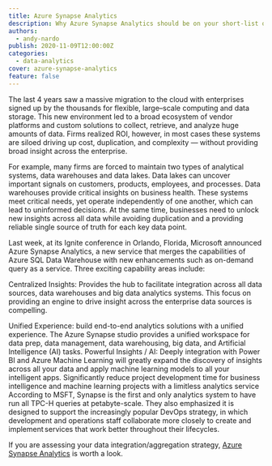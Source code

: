 ```yaml
---
title: Azure Synapse Analytics
description: Why Azure Synapse Analytics should be on your short-list of analytics solutions.
authors:
  - andy-nardo
publish: 2020-11-09T12:00:00Z
categories:
  - data-analytics
cover: azure-synapse-analytics
feature: false
---
```


The last 4 years saw a massive migration to the cloud with enterprises signed up by the thousands for flexible, large–scale computing and data storage. This new environment led to a broad ecosystem of vendor platforms and custom solutions to collect, retrieve, and analyze huge amounts of data. Firms realized ROI, however, in most cases these systems are siloed driving up cost, duplication, and complexity — without providing broad insight across the enterprise.

For example, many firms are forced to maintain two types of analytical systems, data warehouses and data lakes. Data lakes can uncover important signals on customers, products, employees, and processes. Data warehouses provide critical insights on business health. These systems meet critical needs, yet operate independently of one another, which can lead to uninformed decisions. At the same time, businesses need to unlock new insights across all data while avoiding duplication and a providing reliable single source of truth for each key data point.

Last week, at its Ignite conference in Orlando, Florida, Microsoft announced Azure Synapse Analytics, a new service that merges the capabilities of Azure SQL Data Warehouse with new enhancements such as on-demand query as a service. Three exciting capability areas include:

Centralized Insights: Provides the hub to facilitate integration across all data sources, data warehouses and big data analytics systems. This focus on providing an engine to drive insight across the enterprise data sources is compelling.

Unified Experience: build end-to-end analytics solutions with a unified experience. The Azure Synapse studio provides a unified workspace for data prep, data management, data warehousing, big data, and Artificial Intelligence (AI) tasks.
Powerful Insights / AI: Deeply integration with Power BI and Azure Machine Learning will greatly expand the discovery of insights across all your data and apply machine learning models to all your intelligent apps. Significantly reduce project development time for business intelligence and machine learning projects with a limitless analytics service
According to MSFT, Synapse is the first and only analytics system to have run all TPC-H queries at petabyte-scale. They also emphasized it is designed to support the increasingly popular DevOps strategy, in which development and operations staff collaborate more closely to create and implement services that work better throughout their lifecycles.

If you are assessing your data integration/aggregation strategy, [Azure Synapse Analytics](https://azure.microsoft.com/en-us/services/synapse-analytics/) is worth a look.